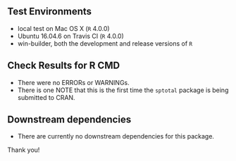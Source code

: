 ## Test Environments

- local test on Mac OS X (`R` 4.0.0)
- Ubuntu 16.04.6 on Travis CI (`R` 4.0.0)
- win-builder, both the development and release versions of `R`

## Check Results for R CMD

- There were no ERRORs or WARNINGs.
- There is one NOTE that this is the first time the `sptotal` package is being submitted to CRAN.

## Downstream dependencies

- There are currently no downstream dependencies for this package.

Thank you!


